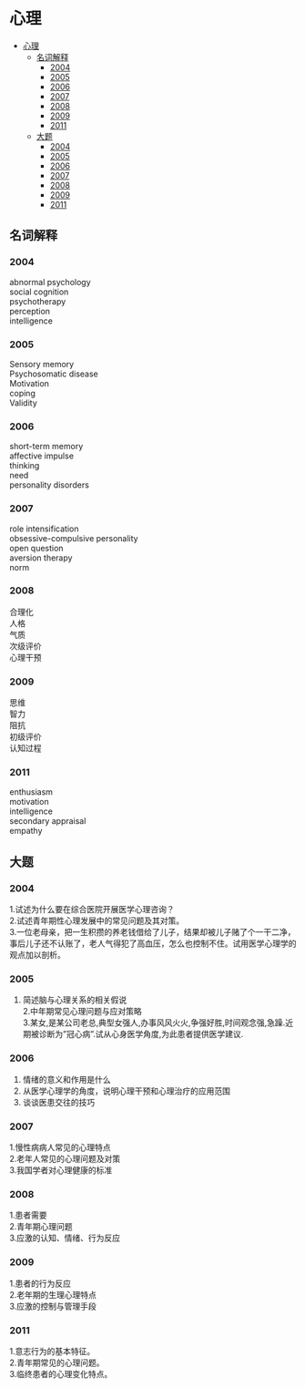 # 心理
<!-- MDTOC maxdepth:6 firsth1:1 numbering:0 flatten:0 bullets:1 updateOnSave:1 -->

- [心理](#心理)   
   - [名词解释](#名词解释)   
      - [2004](#2004)   
      - [2005](#2005)   
      - [2006](#2006)   
      - [2007](#2007)   
      - [2008](#2008)   
      - [2009](#2009)   
      - [2011](#2011)   
   - [大题](#大题)   
      - [2004](#2004-1)   
      - [2005](#2005-1)   
      - [2006](#2006-1)   
      - [2007](#2007-1)   
      - [2008](#2008-1)   
      - [2009](#2009-1)   
      - [2011](#2011-1)   

<!-- /MDTOC -->

## 名词解释  
### 2004
abnormal psychology  
social cognition  
psychotherapy  
perception  
intelligence  

### 2005  
Sensory memory  
Psychosomatic disease  
Motivation  
coping  
Validity  

### 2006  
short-term memory  
affective impulse  
thinking  
need  
personality disorders  

### 2007  
role intensification  
obsessive-compulsive personality  
open question  
aversion therapy  
norm  

### 2008  
合理化  
人格  
气质  
次级评价  
心理干预  

### 2009  
思维  
智力  
阻抗  
初级评价  
认知过程  

### 2011  
enthusiasm  
motivation  
intelligence  
secondary appraisal  
empathy  

## 大题   
### 2004  
1.试述为什么要在综合医院开展医学心理咨询？  
2.试述青年期性心理发展中的常见问题及其对策。  
3.一位老母亲，把一生积攒的养老钱借给了儿子，结果却被儿子赌了个一干二净，事后儿子还不认账了，老人气得犯了高血压，怎么也控制不住。试用医学心理学的观点加以剖析。  

### 2005  
1. 简述脑与心理关系的相关假说  
2.中年期常见心理问题与应对策略  
3.某女,是某公司老总,典型女强人,办事风风火火,争强好胜,时间观念强,急躁.近期被诊断为”冠心病”.试从心身医学角度,为此患者提供医学建议.  

### 2006  
1. 情绪的意义和作用是什么  
2. 从医学心理学的角度，说明心理干预和心理治疗的应用范围  
3. 谈谈医患交往的技巧  

### 2007  
1.慢性病病人常见的心理特点  
2.老年人常见的心理问题及对策  
3.我国学者对心理健康的标准  

### 2008  
1.患者需要  
2.青年期心理问题  
3.应激的认知、情绪、行为反应  

### 2009  
1.患者的行为反应  
2.老年期的生理心理特点  
3.应激的控制与管理手段  

### 2011  
1.意志行为的基本特征。  
2.青年期常见的心理问题。  
3.临终患者的心理变化特点。  
